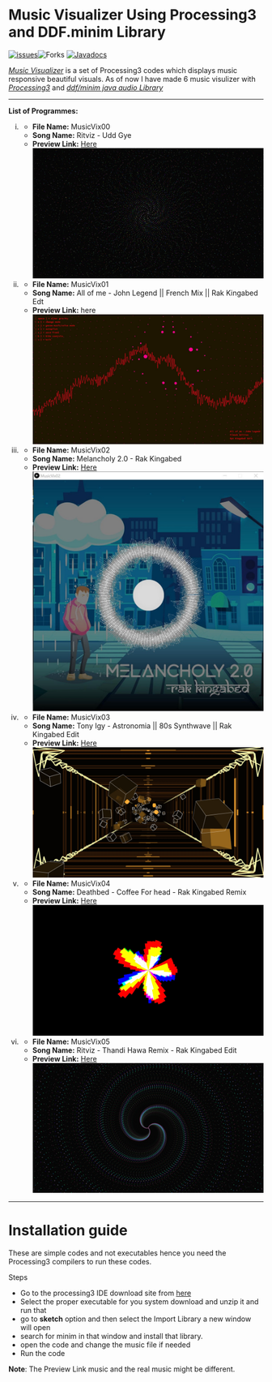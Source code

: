 # **Music Visualizer Using Processing3 and DDF.minim Library**
[![issues](https://img.shields.io/github/issues/Debagnik/Music_Visualizers_Project)](https://github.com/Debagnik/Music_Visualizers_Project/issues)![Forks](https://img.shields.io/github/forks/Debagnik/Music_Visualizers_Project?style=plastic)
[![Javadocs](http://www.javadoc.io/badge/net.compartmental.code/minim.svg)](http://www.javadoc.io/doc/net.compartmental.code/minim)

*[Music Visualizer](https://github.com/Debagnik/Music_Visualizers_Project)* is a set of Processing3 codes which displays music responsive beautiful visuals. As of now I have made 6 music visulizer with *[Processing3](https://processing.org/)* and *[ddf/minim java audio Library](https://github.com/ddf/Minim)* 

***
**List of Programmes:**<br />
<ol type="i">
<li>
<ul>
<li><b>File Name:</b> MusicVix00</li>
<li><b>Song Name:</b> Ritviz - Udd Gye</li>
<li><b>Preview Link:</b> <a href="https://youtu.be/v0IzcwqNRns">Here</a></li>
<img src="images/1.jpg">
</ul>
</li>

<li>
<ul>
<li><b>File Name:</b> MusicVix01</b></li>
<li><b>Song Name:</b> All of me - John Legend || French Mix || Rak Kingabed Edt</li>
<li><b>Preview Link:</b> <a hrf="https://youtu.be/V6_t-n78YnI">here</a></li>
<img src="images/2.jpg">
</ul>
</li>

<li>
<ul>
<li><b>File Name:</b> MusicVix02</li>
<li><b>Song Name:</b> Melancholy 2.0 - Rak Kingabed</li>
<li><b>Preview Link:</b> <a href="https://www.linkedin.com/feed/update/urn:li:activity:6705573447105351680/">Here</a></li>
<img src="images/3.jpg">
</ul>
</li>

<li>
<ul>
<li><b>File Name:</b> MusicVix03</li>
<li><b>Song Name:</b> Tony Igy - Astronomia || 80s Synthwave || Rak Kingabed Edit</li>
<li><b>Preview Link:</b> <a href="https://youtu.be/Fo7G5acogP8">Here</a></li>
<img src="images/4.jpg">
</ul>
</li>

<li>
<ul>
<li><b>File Name:</b> MusicVix04</li>
<li><b>Song Name:</b> Deathbed - Coffee For head - Rak Kingabed Remix</li>
<li><b>Preview Link:</b> <a href="https://www.instagram.com/tv/CHF5GgiH7Up/?utm_source=ig_web_copy_link">Here</a></li>
<img src="images/5.jpg">
</ul>
</li>

<li>
<ul>
<li><b>File Name:</b> MusicVix05</li>
<li><b>Song Name:</b> Ritviz - Thandi Hawa Remix - Rak Kingabed Edit</li>
<li><b>Preview Link:</b> <a href="https://soundcloud.com/rak_kingabed/dance-monkey-bollywood-style">Here</a></li>
<img src="images/6.jpg">
</ul>
</li>
</ol>

***
# Installation guide

These are simple codes and not executables hence you need the Processing3 compilers to run these codes.

Steps
* Go to the processing3 IDE download site from [here](processing.org/download/)
* Select the proper executable for you system download and unzip it and run that
* go to **sketch** option and then select the Import Library a new window will open
* search for minim in that window and install that library.
* open the code and change the music file if needed
* Run the code

**Note**: The Preview Link music and the real music might be different.